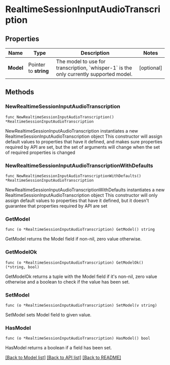 # RealtimeSessionInputAudioTranscription

## Properties

Name | Type | Description | Notes
------------ | ------------- | ------------- | -------------
**Model** | Pointer to **string** | The model to use for transcription, &#x60;whisper-1&#x60; is the only currently  supported model.  | [optional] 

## Methods

### NewRealtimeSessionInputAudioTranscription

`func NewRealtimeSessionInputAudioTranscription() *RealtimeSessionInputAudioTranscription`

NewRealtimeSessionInputAudioTranscription instantiates a new RealtimeSessionInputAudioTranscription object
This constructor will assign default values to properties that have it defined,
and makes sure properties required by API are set, but the set of arguments
will change when the set of required properties is changed

### NewRealtimeSessionInputAudioTranscriptionWithDefaults

`func NewRealtimeSessionInputAudioTranscriptionWithDefaults() *RealtimeSessionInputAudioTranscription`

NewRealtimeSessionInputAudioTranscriptionWithDefaults instantiates a new RealtimeSessionInputAudioTranscription object
This constructor will only assign default values to properties that have it defined,
but it doesn't guarantee that properties required by API are set

### GetModel

`func (o *RealtimeSessionInputAudioTranscription) GetModel() string`

GetModel returns the Model field if non-nil, zero value otherwise.

### GetModelOk

`func (o *RealtimeSessionInputAudioTranscription) GetModelOk() (*string, bool)`

GetModelOk returns a tuple with the Model field if it's non-nil, zero value otherwise
and a boolean to check if the value has been set.

### SetModel

`func (o *RealtimeSessionInputAudioTranscription) SetModel(v string)`

SetModel sets Model field to given value.

### HasModel

`func (o *RealtimeSessionInputAudioTranscription) HasModel() bool`

HasModel returns a boolean if a field has been set.


[[Back to Model list]](../README.md#documentation-for-models) [[Back to API list]](../README.md#documentation-for-api-endpoints) [[Back to README]](../README.md)


